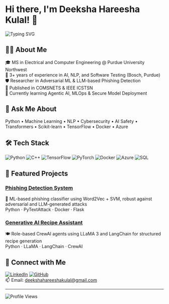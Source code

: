 # Hi there, I'm Deeksha Hareesha Kulal! 👋

![Typing SVG](https://readme-typing-svg.demolab.com?font=Fira+Code&pause=1000&color=F75C7E&width=435&lines=AI%2FML+Engineer+%7C+Cybersecurity+Researcher;NLP%2C+LLMs%2C+Adversarial+ML;Open+to+collaboration+and+research+opportunities)

## 👩‍💻 About Me
🎓 MS in Electrical and Computer Engineering @ Purdue University Northwest  
💼 3+ years of experience in AI, NLP, and Software Testing (Bosch, Purdue)  
🛡️ Researcher in Adversarial ML & LLM-based Phishing Detection  
📘 Published in COMSNETS & IEEE ICSTSN  
🌱 Currently learning Agentic AI, MLOps & Secure Model Deployment  

## 💬 Ask Me About
Python • Machine Learning • NLP • Cybersecurity • AI Safety • Transformers • Scikit-learn • TensorFlow • Docker • Azure

## 🛠️ Tech Stack
![Python](https://img.shields.io/badge/-Python-3776AB?logo=python&logoColor=white&style=flat)
![C++](https://img.shields.io/badge/-C++-00599C?logo=c%2B%2B&logoColor=white&style=flat)
![TensorFlow](https://img.shields.io/badge/-TensorFlow-FF6F00?logo=tensorflow&logoColor=white&style=flat)
![PyTorch](https://img.shields.io/badge/-PyTorch-EE4C2C?logo=pytorch&logoColor=white&style=flat)
![Docker](https://img.shields.io/badge/-Docker-2496ED?logo=docker&logoColor=white&style=flat)
![Azure](https://img.shields.io/badge/-Azure-0078D4?logo=microsoftazure&logoColor=white&style=flat)
![SQL](https://img.shields.io/badge/-SQL-CC2927?logo=microsoftsqlserver&logoColor=white&style=flat)

## 🚀 Featured Projects

### [Phishing Detection System](https://github.com/deeksha2107/MS_Thesis)
🔐 ML-based phishing classifier using Word2Vec + SVM, robust against adversarial and LLM-generated attacks  
Python · PyTextAttack · Docker · Flask  

### [Generative AI Recipe Assistant](https://github.com/deeksha2107/MS/tree/main/LLM/CrewAI/recipe_generator)
🍽️ Role-based CrewAI agents using LLaMA 3 and LangChain for structured recipe generation  
Python · LLaMA · LangChain · CrewAI  

## 🔗 Connect with Me
[![LinkedIn](https://img.shields.io/badge/-LinkedIn-0077B5?logo=linkedin&logoColor=white&style=flat)](https://www.linkedin.com/in/deeksha-hareesha-kulal-0a1b3b2b2/)
[![GitHub](https://img.shields.io/badge/-GitHub-181717?logo=github&logoColor=white&style=flat)](https://github.com/deeksha2107)  
📫 Email: deekshahareeshakulal@gmail.com

---

![Profile Views](https://komarev.com/ghpvc/?username=deeksha2107&label=Profile+views&color=0e75b6&style=flat)
